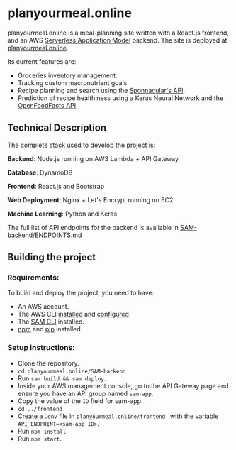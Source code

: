 # planyourmeal.online


planyourmeal.online is a meal-planning site written with a React.js frontend, and an AWS [Serverless Application Model](https://aws.amazon.com/serverless/sam/) backend. The site is deployed at [planyourmeal.online](https://planyourmeal.online).


Its current features are: 

- Groceries inventory management.
- Tracking custom macronutrient goals. 
- Recipe planning and search using the [Sponnacular's API](https://spoonacular.com/food-api).
- Prediction of recipe healthiness using a Keras Neural Network and the [OpenFoodFacts API](http://openfoodfacts.org).

## Technical Description 

The complete stack used to develop the project is: 

**Backend**: Node.js running on AWS Lambda + API Gateway 

**Database**: DynamoDB 

**Frontend**: React.js and Bootstrap

**Web Deployment**: Nginx + Let's Encrypt running on EC2  

**Machine Learning**: Python and Keras


The full list of API endpoints for the backend is available in [SAM-backend/ENDPOINTS.md](https://github.com/Ekhemlin/Serverless-Spoon/blob/main/SAM-backend/ENDPOINTS.md)

## Building the project

### Requirements: 

To build and deploy the project, you need to have:

- An AWS account. 
- The AWS CLI [installed](https://docs.aws.amazon.com/cli/latest/userguide/install-cliv1.html) and [configured](https://docs.aws.amazon.com/cli/latest/userguide/cli-chap-configure.html). 
- The [SAM CLI](https://docs.aws.amazon.com/serverless-application-model/latest/developerguide/serverless-sam-cli-install.html) installed.
- [npm](https://www.npmjs.com/) and [pip](https://pypi.org/project/pip/) installed. 

### Setup instructions: 


- Clone the repository.  
- `cd planyourmeal.online/SAM-backend`
- Run `sam build && sam deploy`.
- Inside your AWS management console, go to the API Gateway page and ensure you have an API group named `sam-app`.
- Copy the value of the `ID` field for sam-app. 
- `cd ../frontend`
- Create a `.env` file in `planyourmeal.online/frontend ` with the variable `API_ENDPOINT=<sam-app ID>`.
- Run `npm install`.
- Run `npm start`.
